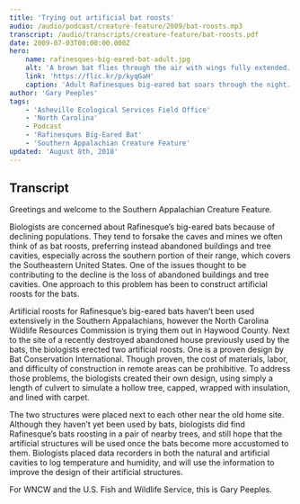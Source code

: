 ```yaml
---
title: 'Trying out artificial bat roosts'
audio: /audio/podcast/creature-feature/2009/bat-roosts.mp3
transcript: /audio/transcripts/creature-feature/bat-roosts.pdf
date: 2009-07-03T00:00:00.000Z
hero:
    name: rafinesques-big-eared-bat-adult.jpg
    alt: 'A brown bat flies through the air with wings fully extended.'
    link: 'https://flic.kr/p/kyqGaH'
    caption: 'Adult Rafinesques big-eared bat soars through the night. USDA photo by the Forest Service.'
author: 'Gary Peeples'
tags:
    - 'Asheville Ecological Services Field Office'
    - 'North Carolina'
    - Podcast
    - 'Rafinesques Big-Eared Bat'
    - 'Southern Appalachian Creature Feature'
updated: 'August 8th, 2018'
---
```


## Transcript

Greetings and welcome to the Southern Appalachian Creature Feature.

Biologists are concerned about Rafinesque’s big-eared bats because of declining populations. They tend to forsake the caves and mines we often think of as bat roosts, preferring instead abandoned buildings and tree cavities, especially across the southern portion of their range, which covers the Southeastern United States. One of the issues thought to be contributing to the decline is the loss of abandoned buildings and tree cavities. One approach to this problem has been to construct artificial roosts for the bats.

Artificial roosts for Rafinesque’s big-eared bats haven’t been used extensively in the Southern Appalachians, however the North Carolina Wildlife Resources Commission is trying them out in Haywood County. Next to the site of a recently destroyed abandoned house previously used by the bats, the biologists erected two artificial roosts. One is a proven design by Bat Conservation International. Though proven, the cost of materials, labor, and difficulty of construction in remote areas can be prohibitive. To address those problems, the biologists created their own design, using simply a length of culvert to simulate a hollow tree, capped, wrapped with insulation, and lined with carpet.

The two structures were placed next to each other near the old home site. Although they haven’t yet been used by bats, biologists did find Rafinesque’s bats roosting in a pair of nearby trees, and still hope that the artificial structures will be used once the bats become more accustomed to them. Biologists placed data recorders in both the natural and artificial cavities to log temperature and humidity, and will use the information to improve the design of their artificial structures.

For WNCW and the U.S. Fish and Wildlife Service, this is Gary Peeples.